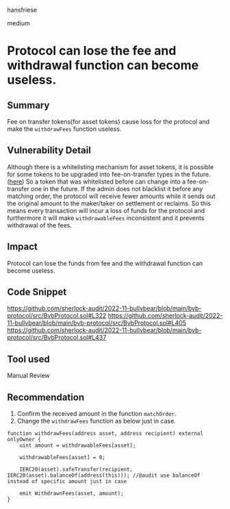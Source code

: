 hansfriese

medium

# Protocol can lose the fee and withdrawal function can become useless.

## Summary

Fee on transfer tokens(for asset tokens) cause loss for the protocol and make the `withdrawFees` function useless.

## Vulnerability Detail

Although there is a whitelisting mechanism for asset tokens, it is possible for some tokens to be upgraded into fee-on-transfer types in the future. ([here](https://github.com/d-xo/weird-erc20#balance-modifications-outside-of-transfers-rebasing--airdrops))
So a token that was whitelisted before can change into a fee-on-transfer one in the future.
If the admin does not blacklist it before any matching order, the protocol will receive fewer amounts while it sends out the original amount to the maker/taker on settlement or reclaims.
So this means every transaction will incur a loss of funds for the protocol and furthermore it will make `withdrawableFees` inconsistent and it prevents withdrawal of the fees.

## Impact

Protocol can lose the funds from fee and the withdrawal function can become useless.

## Code Snippet

https://github.com/sherlock-audit/2022-11-bullvbear/blob/main/bvb-protocol/src/BvbProtocol.sol#L322
https://github.com/sherlock-audit/2022-11-bullvbear/blob/main/bvb-protocol/src/BvbProtocol.sol#L405
https://github.com/sherlock-audit/2022-11-bullvbear/blob/main/bvb-protocol/src/BvbProtocol.sol#L437

## Tool used

Manual Review

## Recommendation

1. Confirm the received amount in the function `matchOrder`.
2. Change the `withdrawFees` function as below just in case.

```solidity
function withdrawFees(address asset, address recipient) external onlyOwner {
    uint amount = withdrawableFees[asset];

    withdrawableFees[asset] = 0;

    IERC20(asset).safeTransfer(recipient, IERC20(asset).balanceOf(address(this))); //@audit use balanceOf instead of specific amount just in case

    emit WithdrawnFees(asset, amount);
}
```